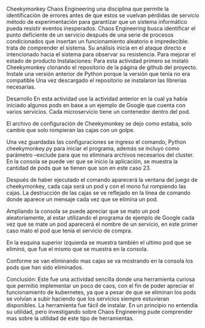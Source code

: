 Cheekymonkey
Chaos Engineering una disciplina que permite la identificación de errores antes de que estos se vuelvan pérdidas de servicio
método de experimentación para garantizar que un sistema informático pueda resistir eventos inesperados. Chaos Engineering busca identificar el punto deficiente de un servicio después de una serie de procesos condicionados que insertan un funcionamiento aleatorio e impredecible. trata de comprender el sistema. Su análisis inicia en el ataque directo e intencionado hacia el sistema para observar su resistencia. Para mejorar el estado de producto
Instalaciones:
Para esta actividad primero se instaló Cheekymonkey clonando el repositorio de la página de github del proyecto.
Instale una versión anterior de Python porque la versión que tenía no era compatible 
Una vez descargado el repositorio se instalaron las librerías necesarias.

Desarrollo
En esta actividad use la actividad anterior en la cual ya había iniciado algunos pods en base a un ejemplo de Google que cuenta con varios servicios. Cada microservicio tiene un contenedor dentro del pod.
 

El archivo de configuración de Cheekymonkey se dejo como estaba, solo cambie que solo rompieran las cajas con un golpe.
 
Una vez guardadas las configuraciones se ingreso el comando, Python cheekymonkey.py para iniciar el programa, además se incluyo como parámetro –exclude para que no eliminara archivos necesarios del cluster.
En la consola se puede ver que se inicio la aplicación, se muestra la cantidad de pods que se tienen que son en este caso 23. 
 
Después de haber ejecutado el comando aparecerá la ventana del juego de cheekymonkey, cada caja será un pod y con el mono fui rompiendo las cajas. La destrucción de las cajas se ve reflejado en la línea de comando donde aparece un mensaje cada vez que se elimina un pod. 
 
Ampliando la consola se puede apreciar que se mato un pod aleatoriamente, al estar utilizando el programa de ejemplo de Google cada vez que se mate un pod aparecerá el nombre de un servicio, en este primer caso mato el pod que tenia el servicio de compra. 
 
En la esquina superior izquierda se muestra también el ultimo pod que se eliminó, que fue el mismo que se muestra en la consola. 
 
Conforme se van eliminando mas cajas se va mostrando en la consola los pods que han sido eliminados. 
 


Conclusión: Este fue una actividad sencilla donde una herramienta curiosa que permitió implementar un poco de caos, con el fin de poder apreciar el funcionamiento de kubernetes, ya que a pesar de que se eliminan los pods se volvían a subir haciendo que los servicios siempre estuvieran disponibles. La herramienta fue fácil de instalar. En un principio no entendía su utilidad, pero investigando sobre Chaos Engineering pude comprender mas sobre la utilidad de este tipo de herramientas. 

